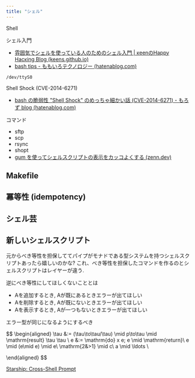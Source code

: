 ```yaml
---
title: "シェル"
---
```


Shell

シェル入門
- [雰囲気でシェルを使っている人のためのシェル入門 | κeenのHappy Hacκing Blog (keens.github.io)](https://keens.github.io/blog/2017/10/17/fun_ikideshieruwotsukatteiruninnotamenoshierunyuumon/)
- [bash tips - ももいろテクノロジー (hatenablog.com)](https://inaz2.hatenablog.com/entry/2014/12/14/013234)

`/dev/ttyS0`

Shell Shock (CVE-2014-6271)
- [bash の脆弱性 "Shell Shock" のめっちゃ細かい話 (CVE-2014-6271) - もろず blog (hatenablog.com)](https://moro-archive.hatenablog.com/entry/2014/09/27/200553)


コマンド
- sftp
- scp
- rsync
- shopt
- [gum を使ってシェルスクリプトの表示をカッコよくする (zenn.dev)](https://zenn.dev/kou_pg_0131/articles/gum-introduction)

## Makefile

## 冪等性 (idempotency)

## シェル芸

## 新しいシェルスクリプト
元からべき等性を担保しててパイプがモナドである型システムを持つシェルスクリプトあったら嬉しいのかな?
これ、べき等性を担保したコマンドを作るのとシェルスクリプトはレイヤーが違う.

逆にべき等性にしてほしくないこととは
- Aを追加するとき, Aが既にあるときエラーが出てほしい
- Aを削除するとき, Aが既にないときエラーが出てほしい
- Aを表示するとき, Aが一つもないときエラーが出てほしい

エラー型が同じになるようにするべき

$$
\begin{aligned}
\tau &:= (\tau\to\tau/\tau) \mid p\to\tau \mid \mathrm{result} \tau \tau \\
e &:= \mathrm{do} x e; e \mid \mathrm{return}\ e \mid (e\mid e) \mid e\ \mathrm{2\&>1} \mid c\ a \mid \ldots \\

\end{aligned}
$$

[Starship: Cross-Shell Prompt](https://starship.rs/ja-jp/)